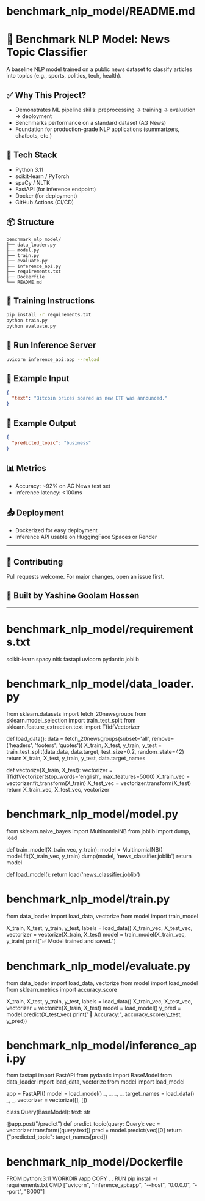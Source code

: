 # benchmark_nlp_model/README.md

# 🧠 Benchmark NLP Model: News Topic Classifier

A baseline NLP model trained on a public news dataset to classify articles into topics (e.g., sports, politics, tech, health).

## ✅ Why This Project?
- Demonstrates ML pipeline skills: preprocessing → training → evaluation → deployment
- Benchmarks performance on a standard dataset (AG News)
- Foundation for production-grade NLP applications (summarizers, chatbots, etc.)

## 🔧 Tech Stack
- Python 3.11
- scikit-learn / PyTorch
- spaCy / NLTK
- FastAPI (for inference endpoint)
- Docker (for deployment)
- GitHub Actions (CI/CD)

## 📦 Structure
```
benchmark_nlp_model/
├── data_loader.py
├── model.py
├── train.py
├── evaluate.py
├── inference_api.py
├── requirements.txt
├── Dockerfile
└── README.md
```

## 🧪 Training Instructions
```bash
pip install -r requirements.txt
python train.py
python evaluate.py
```

## 🚀 Run Inference Server
```bash
uvicorn inference_api:app --reload
```

## 🧠 Example Input
```json
{
  "text": "Bitcoin prices soared as new ETF was announced."
}
```

## 🧾 Example Output
```json
{
  "predicted_topic": "business"
}
```

## 📊 Metrics
- Accuracy: ~92% on AG News test set
- Inference latency: <100ms

## 📤 Deployment
- Dockerized for easy deployment
- Inference API usable on HuggingFace Spaces or Render

---

## 🤝 Contributing
Pull requests welcome. For major changes, open an issue first.

## 👤 Built by Yashine Goolam Hossen
---

# benchmark_nlp_model/requirements.txt
scikit-learn
spacy
nltk
fastapi
uvicorn
pydantic
joblib

# benchmark_nlp_model/data_loader.py
from sklearn.datasets import fetch_20newsgroups
from sklearn.model_selection import train_test_split
from sklearn.feature_extraction.text import TfidfVectorizer


def load_data():
    data = fetch_20newsgroups(subset='all', remove=('headers', 'footers', 'quotes'))
    X_train, X_test, y_train, y_test = train_test_split(data.data, data.target, test_size=0.2, random_state=42)
    return X_train, X_test, y_train, y_test, data.target_names


def vectorize(X_train, X_test):
    vectorizer = TfidfVectorizer(stop_words='english', max_features=5000)
    X_train_vec = vectorizer.fit_transform(X_train)
    X_test_vec = vectorizer.transform(X_test)
    return X_train_vec, X_test_vec, vectorizer

# benchmark_nlp_model/model.py
from sklearn.naive_bayes import MultinomialNB
from joblib import dump, load


def train_model(X_train_vec, y_train):
    model = MultinomialNB()
    model.fit(X_train_vec, y_train)
    dump(model, 'news_classifier.joblib')
    return model


def load_model():
    return load('news_classifier.joblib')

# benchmark_nlp_model/train.py
from data_loader import load_data, vectorize
from model import train_model

X_train, X_test, y_train, y_test, labels = load_data()
X_train_vec, X_test_vec, vectorizer = vectorize(X_train, X_test)
model = train_model(X_train_vec, y_train)
print("✅ Model trained and saved.")

# benchmark_nlp_model/evaluate.py
from data_loader import load_data, vectorize
from model import load_model
from sklearn.metrics import accuracy_score

X_train, X_test, y_train, y_test, labels = load_data()
X_train_vec, X_test_vec, vectorizer = vectorize(X_train, X_test)
model = load_model()
y_pred = model.predict(X_test_vec)
print("🎯 Accuracy:", accuracy_score(y_test, y_pred))

# benchmark_nlp_model/inference_api.py
from fastapi import FastAPI
from pydantic import BaseModel
from data_loader import load_data, vectorize
from model import load_model

app = FastAPI()
model = load_model()
_, _, _, _, target_names = load_data()
_, _, vectorizer = vectorize([], [])

class Query(BaseModel):
    text: str

@app.post("/predict")
def predict_topic(query: Query):
    vec = vectorizer.transform([query.text])
    pred = model.predict(vec)[0]
    return {"predicted_topic": target_names[pred]}

# benchmark_nlp_model/Dockerfile
FROM python:3.11
WORKDIR /app
COPY . .
RUN pip install -r requirements.txt
CMD ["uvicorn", "inference_api:app", "--host", "0.0.0.0", "--port", "8000"]
